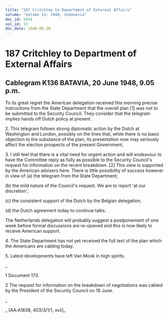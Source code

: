 ```yaml
---
title: "187 Critchley to Department of External Affairs"
volume: "Volume 13: 1948, Indonesia"
doc_id: 5454
vol_id: 13
doc_date: 1948-06-20
---
```


# 187 Critchley to Department of External Affairs

## Cablegram K136 BATAVIA, 20 June 1948, 9.05 p.m.

To its great regret the American delegation received this morning precise instructions from the State Department that the overall plan [1] was not to be submitted to the Security Council. They consider that the telegram implies hands off Dutch policy at present.

2\. This telegram follows strong diplomatic action by the Dutch at Washington and London, possibly on the lines that, while there is no basic objection to the substance of the plan, its presentation now may seriously affect the election prospects of the present Government.

3\. I still feel that there is a vital need for urgent action and will endeavour to have the Committee reply as fully as possible to the Security Council's request for information on the recent breakdown. [2] This view is supported by the American advisers here. There is little possibility of success however in view of (a) the telegram from the State Department;

(b) the mild nature of the Council's request. We are to report 'at our discretion';

(c) the consistent support of the Dutch by the Belgian delegation;

(d) the Dutch agreement today to continue talks.

The Netherlands delegation will probably suggest a postponement of one week before formal discussions are re-opened and this is now likely to receive American support.

4\. The State Department has not yet received the full text of the plan which the Americans are cabling today.

5\. Latest developments have left Van Mook in high spirits.

_

1 Document 173.

2 The request for information on the breakdown of negotiations was cabled by the President of the Security Council on 18 June.

_

_ [AA:A1838, 403/3/1/1, xvii]_
